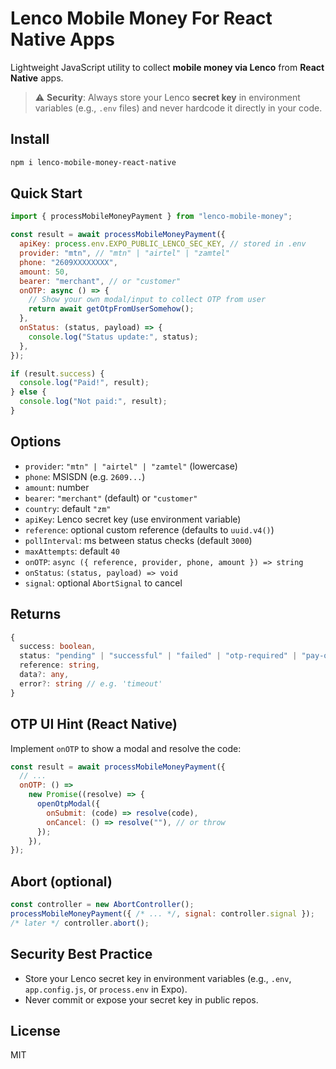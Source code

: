 # Lenco Mobile Money For React Native Apps

Lightweight JavaScript utility to collect **mobile money via Lenco** from **React Native** apps.

> ⚠️ **Security**: Always store your Lenco **secret key** in environment variables (e.g., `.env` files) and never hardcode it directly in your code.

## Install

```bash
npm i lenco-mobile-money-react-native
```

## Quick Start

```js
import { processMobileMoneyPayment } from "lenco-mobile-money";

const result = await processMobileMoneyPayment({
  apiKey: process.env.EXPO_PUBLIC_LENCO_SEC_KEY, // stored in .env
  provider: "mtn", // "mtn" | "airtel" | "zamtel"
  phone: "2609XXXXXXXX",
  amount: 50,
  bearer: "merchant", // or "customer"
  onOTP: async () => {
    // Show your own modal/input to collect OTP from user
    return await getOtpFromUserSomehow();
  },
  onStatus: (status, payload) => {
    console.log("Status update:", status);
  },
});

if (result.success) {
  console.log("Paid!", result);
} else {
  console.log("Not paid:", result);
}
```

## Options

- `provider`: `"mtn" | "airtel" | "zamtel"` (lowercase)
- `phone`: MSISDN (e.g. `2609...`)
- `amount`: number
- `bearer`: `"merchant"` (default) or `"customer"`
- `country`: default `"zm"`
- `apiKey`: Lenco secret key (use environment variable)
- `reference`: optional custom reference (defaults to `uuid.v4()`)
- `pollInterval`: ms between status checks (default `3000`)
- `maxAttempts`: default `40`
- `onOTP`: `async ({ reference, provider, phone, amount }) => string`
- `onStatus`: `(status, payload) => void`
- `signal`: optional `AbortSignal` to cancel

## Returns

```ts
{
  success: boolean,
  status: "pending" | "successful" | "failed" | "otp-required" | "pay-offline",
  reference: string,
  data?: any,
  error?: string // e.g. 'timeout'
}
```

## OTP UI Hint (React Native)

Implement `onOTP` to show a modal and resolve the code:

```js
const result = await processMobileMoneyPayment({
  // ...
  onOTP: () =>
    new Promise((resolve) => {
      openOtpModal({
        onSubmit: (code) => resolve(code),
        onCancel: () => resolve(""), // or throw
      });
    }),
});
```

## Abort (optional)

```js
const controller = new AbortController();
processMobileMoneyPayment({ /* ... */, signal: controller.signal });
/* later */ controller.abort();
```

## Security Best Practice

- Store your Lenco secret key in environment variables (e.g., `.env`, `app.config.js`, or `process.env` in Expo).
- Never commit or expose your secret key in public repos.

## License

MIT
